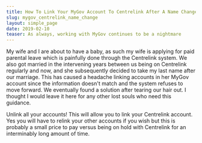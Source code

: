 ```yaml
---
title: How To Link Your MyGov Account To Centrelink After A Name Change
slug: mygov_centrelink_name_change
layout: simple_page
date: 2019-02-10
teaser: As always, working with MyGov continues to be a nightmare
---
```



My wife and I are about to have a baby, as such my wife is applying for paid parental leave which is painfully done through the Centrelink system. We also got married in the intervening years between us being on Centrelink regularly and now, and she subsequently decided to take my last name after our marriage. This has caused a headache linking accounts in her MyGov account since the information doesn't match and the system refuses to move forward. We eventually found a solution after tearing our hair out. I thought I would leave it here for any other lost souls who need this guidance.

Unlink all your accounts! This will allow you to link your Centrelink account. Yes you will have to relink your other accounts if you wish but this is probably a small price to pay versus being on hold with Centrelink for an interminably long amount of time.